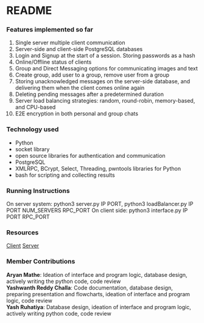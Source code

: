 # README

### Features implemented so far

1. Single server multiple client communication
2. Server-side and client-side PostgreSQL databases
3. Login and Signup at the start of a session. Storing passwords as a hash
4. Online/Offline status of clients
5. Group and Direct Messaging options for communicating images and text
6. Create group, add user to a group, remove user from a group
7. Storing unacknowledged messages on the server-side database, and delivering them when the client comes online again
8. Deleting pending messages after a predetermined duration
9. Server load balancing strategies: random, round-robin, memory-based, and CPU-based
10. E2E encryption in both personal and group chats

### Technology used

- Python
- socket library
- open source libraries for authentication and communication
- PostgreSQL
- XMLRPC, BCrypt, Select, Threading, pwntools libraries for Python
- bash for scripting and collecting results

### Running Instructions

On server system: python3 server.py IP PORT, python3 loadBalancer.py IP PORT NUM_SERVERS RPC_PORT
On client side: python3 interface.py IP PORT RPC_PORT

### Resources

[Client](https://pythonprogramming.net/client-chatroom-sockets-tutorial-python-3/)
[Server](https://pythonprogramming.net/server-chatroom-sockets-tutorial-python-3/)

### Member Contributions

**Aryan Mathe**: Ideation of interface and program logic, database design, actively writing the python code, code review <br>
**Yashwanth Reddy Challa**: Code documentation, database design, preparing presentation and flowcharts, ideation of interface and program logic, code review <br>
**Yash Ruhatiya**: Database design, ideation of interface and program logic, actively writing python code, code review <br>
